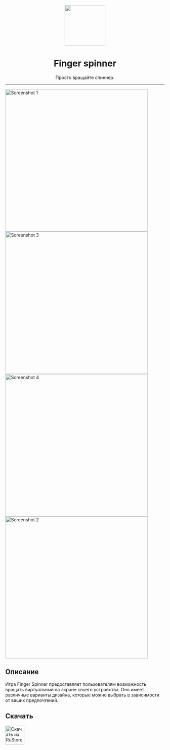 <div align="center">
    <img src="https://github.com/sidenevkirill/Flaco-VKMusic/blob/master/logo_spinner.png?raw=true" width="128" height="128" style="display: block; margin: 0 auto"/>
    <h1>Finger spinner</h1>
    <p>Просто вращайте спиннер.</p>

</div>

---
      
<img src="https://sidenevkirill.github.io/img/screen1.png" alt="Screenshot 1" height="450"> <img src="https://sidenevkirill.github.io/img/screen2.png" alt="Screenshot 3" height="450"> <img src="https://sidenevkirill.github.io/img/screen3.png" alt="Screenshot 4" height="450"> <img src="https://sidenevkirill.github.io/img/screen4.png" alt="Screenshot 2" height="450">

## Описание
Игра Finger Spinner предоставляет пользователям возможность вращать виртуальный на экране своего устройства. Оно имеет различные варианты дизайна, которые можно выбрать в зависимости от ваших предпочтений.

## Скачать

[<img src="https://i.ibb.co/jMwfXFd/rustore-light.png" alt="Скачать из RuStore" height="60">](https://apps.rustore.ru/app/ru.lisdevs.spinner)
